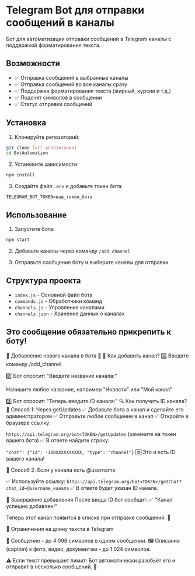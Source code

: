 # Telegram Bot для отправки сообщений в каналы

Бот для автоматизации отправки сообщений в Telegram каналы с поддержкой форматирования текста.

## Возможности

- ✅ Отправка сообщений в выбранные каналы
- ✅ Отправка сообщений во все каналы сразу
- ✅ Поддержка форматирования текста (жирный, курсив и т.д.)
- ✅ Подсчет символов в сообщении
- ✅ Статус отправки сообщений

## Установка

1. Клонируйте репозиторий:
```bash
git clone [url-репозитория]
cd BotAutomation
```

2. Установите зависимости:
```bash
npm install
```

3. Создайте файл `.env` и добавьте токен бота:
```
TELEGRAM_BOT_TOKEN=ваш_токен_бота
```

## Использование

1. Запустите бота:
```bash
npm start
```

2. Добавьте каналы через команду `/add_channel`

3. Отправьте сообщение боту и выберите каналы для отправки

## Структура проекта

- `index.js` - Основной файл бота
- `commands.js` - Обработчики команд
- `channels.js` - Управление каналами
- `channels.json` - Хранение данных о каналах


## Это сообщение обязательно прикрепить к боту! 
🔹 Добавление нового канала в бота 🔹
📌 Как добавить канал?
1️⃣ Введите команду /add_channel

2️⃣ Бот спросит: "Введите название канала:"

Напишите любое название, например "Новости" или "Мой канал"

3️⃣ Бот спросит: "Теперь введите ID канала:"
🔍 Как получить ID канала?
📢 Способ 1: Через getUpdates
✅ Добавьте бота в канал и сделайте его администратором
✅ Отправьте любое сообщение в канал
✅ Откройте в браузере ссылку:

```https://api.telegram.org/bot<TOKEN>/getUpdates```
(замените <TOKEN> на токен вашего бота)
✅ В ответе найдите строку:

```"chat": {"id": -100XXXXXXXXXX, "type": "channel"}```
🆔 Это и есть ID вашего канала!

📢 Способ 2: Если у канала есть @username

✅ Используйте ссылку:
``` https://api.telegram.org/bot<TOKEN>/getChat?chat_id=@username_канала ```
✅ В ответе будет указан ID канала.

🎉 Завершение добавления
После ввода ID бот сообщит:
✅ "Канал успешно добавлен!"

Теперь этот канал появится в списке при отправке сообщений. 🚀


📌 Ограничения на длину текста в Telegram

📝 Сообщение – до 4 096 символов в одном сообщении.
🖼 Описание (caption) к фото, видео, документам – до 1 024 символов.

⚠️ Если текст превышает лимит:
Бот автоматически разобьёт его и отправит в несколько сообщений. 🚀
